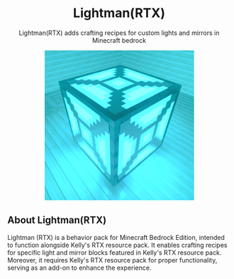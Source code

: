 <h1 align="center">Lightman(RTX)</h1>
<p align="center">
Lightman(RTX) adds crafting recipes for custom lights and mirrors in Minecraft bedrock
<p align="center">
<img src="https://github.com/Akspro2006/Lightman-RTX/blob/main/images/mainpage.png?raw=true" />


## About Lightman(RTX)

Lightman (RTX) is a behavior pack for Minecraft Bedrock Edition, intended to function alongside Kelly's RTX resource pack. It enables crafting recipes for specific light and mirror blocks featured in Kelly's RTX resource pack. Moreover, it requires Kelly's RTX resource pack for proper functionality, serving as an add-on to enhance the experience.
